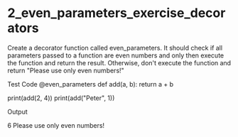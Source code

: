 # 2_even_parameters_exercise_decorators
Create a decorator function called even_parameters. It should check if all parameters passed to a function are even numbers and only then execute the function and return the result. Otherwise, don't execute the function and return "Please use only even numbers!"

Test Code
@even_parameters
def add(a, b):
    return a + b

print(add(2, 4))
print(add("Peter", 1))

Output

6
Please use only even numbers!


